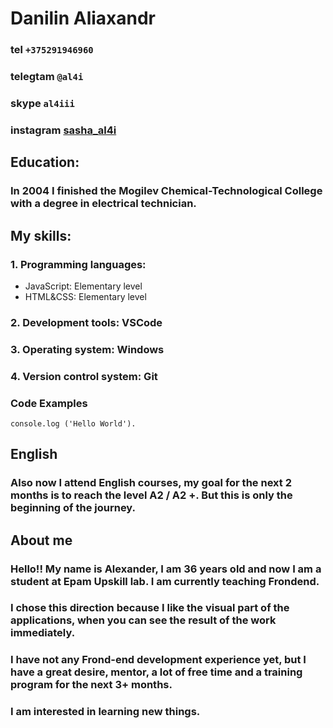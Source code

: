 # **Danilin Aliaxandr**

### **tel** `+375291946960`

### **telegtam** `@al4i`

### **skype** `al4iii`

### **instagram** [sasha_al4i](https://www.instagram.com/sasha_al4i)

## Education:

### In 2004 I finished the Mogilev Chemical-Technological College with a degree in electrical technician.

## My skills:

### 1. Programming languages:

- JavaScript: Elementary level
- HTML&CSS: Elementary level

### 2. Development tools: VSCode

### 3. Operating system: Windows

### 4. Version control system: Git

### **Code Examples**

`console.log ('Hello World').`

## English

### Also now I attend English courses, my goal for the next 2 months is to reach the level A2 / A2 +. But this is only the beginning of the journey.<br>

## About me

### Hello!! My name is Alexander, I am 36 years old and now I am a student at Epam Upskill lab. I am currently teaching Frondend.

### I chose this direction because I like the visual part of the applications, when you can see the result of the work immediately.

### I have not any Frond-end development experience yet, but I have a great desire, mentor, a lot of free time and a training program for the next 3+ months.

### I am interested in learning new things.
